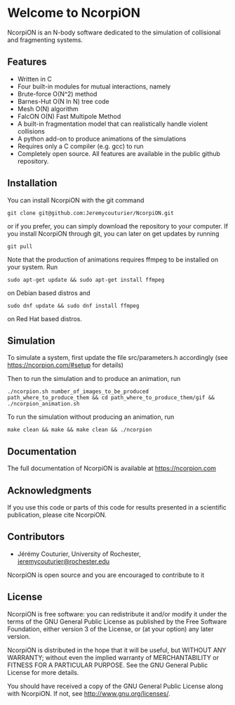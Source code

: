 # Welcome to NcorpiON

NcorpiON is an N-body software dedicated to the simulation of collisional and fragmenting systems.


## Features

- Written in C
- Four built-in modules for mutual interactions, namely
- Brute-force O(N^2) method
- Barnes-Hut O(N ln N) tree code
- Mesh O(N) algorithm
- FalcON O(N) Fast Multipole Method
- A built-in fragmentation model that can realistically handle violent collisions
- A python add-on to produce animations of the simulations
- Requires only a C compiler (e.g. gcc) to run
- Completely open source. All features are available in the public github repository.


## Installation

You can install NcorpiON with the git command

	git clone git@github.com:Jeremycouturier/NcorpiON.git
	
or if you prefer, you can simply download the repository to your computer. If you install NcorpiON through git, you can later on get updates by running

	git pull	

Note that the production of animations requires ffmpeg to be installed on your system. Run

	sudo apt-get update && sudo apt-get install ffmpeg
	
on Debian based distros and

	sudo dnf update && sudo dnf install ffmpeg
	
on Red Hat based distros.


## Simulation

To simulate a system, first update the file src/parameters.h accordingly (see <https://ncorpion.com/#setup> for details)

Then to run the simulation and to produce an animation, run

	./ncorpion.sh number_of_images_to_be_produced path_where_to_produce_them && cd path_where_to_produce_them/gif && ./ncorpion_animation.sh

To run the simulation without producing an animation, run

	make clean && make && make clean && ./ncorpion


## Documentation

The full documentation of NcorpiON is available at <https://ncorpion.com>


## Acknowledgments

If you use this code or parts of this code for results presented in a scientific publication, please cite NcorpiON.


## Contributors

- Jérémy Couturier, University of Rochester, <jeremycouturier@rochester.edu>

NcorpiON is open source and you are encouraged to contribute to it 


## License

NcorpiON is free software: you can redistribute it and/or modify it under the terms of the GNU General Public License as published by the Free Software Foundation, either version 3 of the License, or (at your option) any later version.

NcorpiON is distributed in the hope that it will be useful, but WITHOUT ANY WARRANTY; without even the implied warranty of MERCHANTABILITY or FITNESS FOR A PARTICULAR PURPOSE.  See the GNU General Public License for more details.

You should have received a copy of the GNU General Public License along with NcorpiON.  If not, see <http://www.gnu.org/licenses/>.
